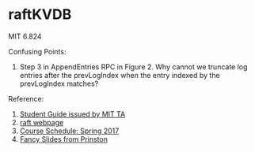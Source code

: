 # raftKVDB
MIT 6.824

Confusing Points:
1. Step 3 in AppendEntries RPC in Figure 2. Why cannot we truncate log entries after the prevLogIndex when the entry indexed by the prevLogIndex matches?

Reference:
1. [Student Guide issued by MIT TA](https://thesquareplanet.com/blog/students-guide-to-raft/)
2. [raft webpage](https://raft.github.io/)
3. [Course Schedule: Spring 2017](http://nil.csail.mit.edu/6.824/2017/schedule.html)
4. [Fancy Slides from Prinston](https://www.cs.princeton.edu/courses/archive/fall16/cos418/index.html)

